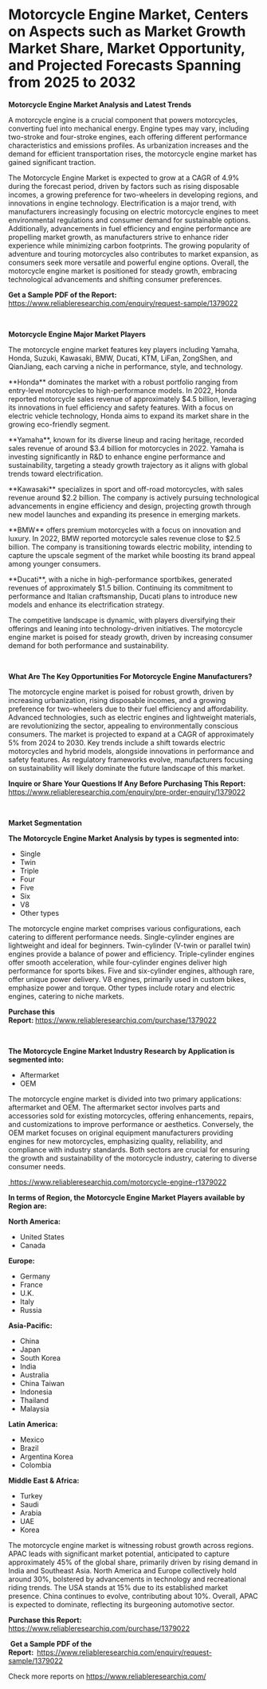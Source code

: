 <p><h1>Motorcycle Engine Market, Centers on Aspects such as Market Growth Market Share, Market Opportunity, and Projected Forecasts Spanning from 2025 to 2032</h1></p><p><strong>Motorcycle Engine Market Analysis and Latest Trends</strong></p>
<p><p>A motorcycle engine is a crucial component that powers motorcycles, converting fuel into mechanical energy. Engine types may vary, including two-stroke and four-stroke engines, each offering different performance characteristics and emissions profiles. As urbanization increases and the demand for efficient transportation rises, the motorcycle engine market has gained significant traction.</p><p>The Motorcycle Engine Market is expected to grow at a CAGR of 4.9% during the forecast period, driven by factors such as rising disposable incomes, a growing preference for two-wheelers in developing regions, and innovations in engine technology. Electrification is a major trend, with manufacturers increasingly focusing on electric motorcycle engines to meet environmental regulations and consumer demand for sustainable options. Additionally, advancements in fuel efficiency and engine performance are propelling market growth, as manufacturers strive to enhance rider experience while minimizing carbon footprints. The growing popularity of adventure and touring motorcycles also contributes to market expansion, as consumers seek more versatile and powerful engine options. Overall, the motorcycle engine market is positioned for steady growth, embracing technological advancements and shifting consumer preferences.</p></p>
<p><strong>Get a Sample PDF of the Report:&nbsp;</strong> <a href="https://www.reliableresearchiq.com/enquiry/request-sample/1379022?utm_campaign=3441&utm_medium=2&utm_source=Github&utm_content=ia&utm_term=08042025&utm_id=motorcycle-engine">https://www.reliableresearchiq.com/enquiry/request-sample/1379022</a></p>
<p>&nbsp;</p>
<p><strong>Motorcycle Engine Major Market Players</strong></p>
<p><p>The motorcycle engine market features key players including Yamaha, Honda, Suzuki, Kawasaki, BMW, Ducati, KTM, LiFan, ZongShen, and QianJiang, each carving a niche in performance, style, and technology.</p><p>**Honda** dominates the market with a robust portfolio ranging from entry-level motorcycles to high-performance models. In 2022, Honda reported motorcycle sales revenue of approximately $4.5 billion, leveraging its innovations in fuel efficiency and safety features. With a focus on electric vehicle technology, Honda aims to expand its market share in the growing eco-friendly segment.</p><p>**Yamaha**, known for its diverse lineup and racing heritage, recorded sales revenue of around $3.4 billion for motorcycles in 2022. Yamaha is investing significantly in R&D to enhance engine performance and sustainability, targeting a steady growth trajectory as it aligns with global trends toward electrification.</p><p>**Kawasaki** specializes in sport and off-road motorcycles, with sales revenue around $2.2 billion. The company is actively pursuing technological advancements in engine efficiency and design, projecting growth through new model launches and expanding its presence in emerging markets.</p><p>**BMW** offers premium motorcycles with a focus on innovation and luxury. In 2022, BMW reported motorcycle sales revenue close to $2.5 billion. The company is transitioning towards electric mobility, intending to capture the upscale segment of the market while boosting its brand appeal among younger consumers.</p><p>**Ducati**, with a niche in high-performance sportbikes, generated revenues of approximately $1.5 billion. Continuing its commitment to performance and Italian craftsmanship, Ducati plans to introduce new models and enhance its electrification strategy.</p><p>The competitive landscape is dynamic, with players diversifying their offerings and leaning into technology-driven initiatives. The motorcycle engine market is poised for steady growth, driven by increasing consumer demand for both performance and sustainability.</p></p>
<p>&nbsp;</p>
<p><strong>What Are The Key Opportunities For Motorcycle Engine Manufacturers?</strong></p>
<p><p>The motorcycle engine market is poised for robust growth, driven by increasing urbanization, rising disposable incomes, and a growing preference for two-wheelers due to their fuel efficiency and affordability. Advanced technologies, such as electric engines and lightweight materials, are revolutionizing the sector, appealing to environmentally conscious consumers. The market is projected to expand at a CAGR of approximately 5% from 2024 to 2030. Key trends include a shift towards electric motorcycles and hybrid models, alongside innovations in performance and safety features. As regulatory frameworks evolve, manufacturers focusing on sustainability will likely dominate the future landscape of this market.</p></p>
<p><strong>Inquire or Share Your Questions If Any Before Purchasing This Report:</strong> <a href="https://www.reliableresearchiq.com/enquiry/pre-order-enquiry/1379022?utm_campaign=3441&utm_medium=2&utm_source=Github&utm_content=ia&utm_term=08042025&utm_id=motorcycle-engine">https://www.reliableresearchiq.com/enquiry/pre-order-enquiry/1379022</a></p>
<p>&nbsp;</p>
<p><strong>Market Segmentation</strong></p>
<p><strong>The Motorcycle Engine Market Analysis by types is segmented into:</strong></p>
<p><ul><li>Single</li><li>Twin</li><li>Triple</li><li>Four</li><li>Five</li><li>Six</li><li>V8</li><li>Other types</li></ul></p>
<p><p>The motorcycle engine market comprises various configurations, each catering to different performance needs. Single-cylinder engines are lightweight and ideal for beginners. Twin-cylinder (V-twin or parallel twin) engines provide a balance of power and efficiency. Triple-cylinder engines offer smooth acceleration, while four-cylinder engines deliver high performance for sports bikes. Five and six-cylinder engines, although rare, offer unique power delivery. V8 engines, primarily used in custom bikes, emphasize power and torque. Other types include rotary and electric engines, catering to niche markets.</p></p>
<p><strong>Purchase this Report:&nbsp;</strong><a href="https://www.reliableresearchiq.com/purchase/1379022?utm_campaign=3441&utm_medium=2&utm_source=Github&utm_content=ia&utm_term=08042025&utm_id=motorcycle-engine">https://www.reliableresearchiq.com/purchase/1379022</a></p>
<p>&nbsp;</p>
<p><strong>The Motorcycle Engine Market Industry Research by Application is segmented into:</strong></p>
<p><ul><li>Aftermarket</li><li>OEM</li></ul></p>
<p><p>The motorcycle engine market is divided into two primary applications: aftermarket and OEM. The aftermarket sector involves parts and accessories sold for existing motorcycles, offering enhancements, repairs, and customizations to improve performance or aesthetics. Conversely, the OEM market focuses on original equipment manufacturers providing engines for new motorcycles, emphasizing quality, reliability, and compliance with industry standards. Both sectors are crucial for ensuring the growth and sustainability of the motorcycle industry, catering to diverse consumer needs.</p></p>
<p><a href="https://www.reliableresearchiq.com/motorcycle-engine-r1379022?utm_campaign=3441&utm_medium=2&utm_source=Github&utm_content=ia&utm_term=08042025&utm_id=motorcycle-engine">&nbsp;https://www.reliableresearchiq.com/motorcycle-engine-r1379022</a></p>
<p><strong>In terms of Region, the Motorcycle Engine Market Players available by Region are:</strong></p>
<p>
    <p> <strong> North America: </strong>
        <ul>
            <li>United States</li>
            <li>Canada</li>
        </ul>
        </p> 
    <p> <strong> Europe: </strong>
        <ul>
            <li>Germany</li>
            <li>France</li>
            <li>U.K.</li>
            <li>Italy</li>
            <li>Russia</li>
        </ul>
        </p> 
    <p> <strong> Asia-Pacific: </strong>
        <ul>
            <li>China</li>
            <li>Japan</li>
            <li>South Korea</li>
            <li>India</li>
            <li>Australia</li>
            <li>China Taiwan</li>
            <li>Indonesia</li>
            <li>Thailand</li>
            <li>Malaysia</li>
        </ul>
        </p> 
    <p> <strong> Latin America: </strong>
        <ul>
            <li>Mexico</li>
            <li>Brazil</li>
            <li>Argentina Korea</li>
            <li>Colombia</li>
        </ul>
        </p> 
    <p> <strong> Middle East & Africa: </strong>
        <ul>
            <li>Turkey</li>
            <li>Saudi</li>
            <li>Arabia</li>
            <li>UAE</li>
            <li>Korea</li>
        </ul>
    </p>
    </p>
<p><p>The motorcycle engine market is witnessing robust growth across regions. APAC leads with significant market potential, anticipated to capture approximately 45% of the global share, primarily driven by rising demand in India and Southeast Asia. North America and Europe collectively hold around 30%, bolstered by advancements in technology and recreational riding trends. The USA stands at 15% due to its established market presence. China continues to evolve, contributing about 10%. Overall, APAC is expected to dominate, reflecting its burgeoning automotive sector.</p></p>
<p><strong>Purchase this Report: </strong><a href="https://www.reliableresearchiq.com/purchase/1379022?utm_campaign=3441&utm_medium=2&utm_source=Github&utm_content=ia&utm_term=08042025&utm_id=motorcycle-engine">https://www.reliableresearchiq.com/purchase/1379022</a></p>
<p>&nbsp;<strong>Get a Sample PDF of the Report:&nbsp;&nbsp;</strong><a href="https://www.reliableresearchiq.com/enquiry/request-sample/1379022?utm_campaign=3441&utm_medium=2&utm_source=Github&utm_content=ia&utm_term=08042025&utm_id=motorcycle-engine">https://www.reliableresearchiq.com/enquiry/request-sample/1379022</a></p>
<p><strong></strong></p>
<p>Check more reports on <a href="https://www.reliableresearchiq.com/?utm_campaign=3441&utm_medium=2&utm_source=Github&utm_content=ia&utm_term=08042025&utm_id=motorcycle-engine">https://www.reliableresearchiq.com/</a></p>